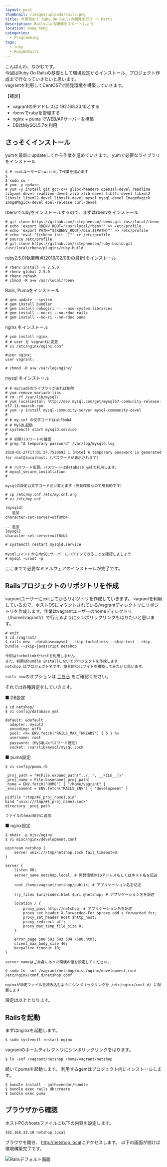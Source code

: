 ```yaml
---
layout: post
thumbnail: /images/uploads/rails.png
title: 今更改めて Ruby On Railsの開発を行う 〜 Part1
description: Railsによる開発をスタートしよう
location: Hong Kong
categories:
  - Programming
tags:
  - ruby
  - RubyOnRails
---
```

こんばんわ、なかむです。\
今回はRuby On Railsの基礎として環境設定からインストール、プロジェクト作成まで行なっていきたいと思います。\
vagrantを利用してCentOS7で開発環境を構築していきます。  

【補足】

* vagrantのIPアドレスは 192.168.33.10とする
* rbenvでrubyを管理する
* nginx + puma でWEB/APサーバーを構築
* DBはMySQL5.7を利用

## さっそくインストール

yumを最新にupdateしてから作業を進めていきます。
yumで必要なライブラリをインストール

```
$ # rootユーザーにswitchして作業を進めます
$ 
$ sudo su -
# yum -y update
# yum -y install git gcc-c++ glibc-headers openssl-devel readline libyaml-devel readline-devel zlib zlib-devel libffi-devel libxml2 libxslt libxml2-devel libxslt-devel mysql mysql-devel ImageMagick ImageMagick-devel epel-release curl-devel
```

rbenvでrubyをインストールするので、まずはrbenvをインストール

```
# git clone https://github.com/sstephenson/rbenv.git /usr/local/rbenv
# echo 'export RBENV_ROOT="/usr/local/rbenv"' >> /etc/profile
# echo 'export PATH="${RBENV_ROOT}/bin:${PATH}"' >> /etc/profile
# echo 'eval "$(rbenv init -)"' >> /etc/profile
# source /etc/profile
# git clone https://github.com/sstephenson/ruby-build.git /usr/local/rbenv/plugins/ruby-build
```

ruby2.5.0(執筆時点(2018/02/08)の最新)をインストール

```
# rbenv install -v 2.5.0
# rbenv global 2.5.0
# rbenv rehash
# chmod -R a+w /usr/local/rbenv
```

Rails, Pumaをインストール

```
# gem update --system
# gem install bundler
# gem install nokogiri -- --use-system-libraries
# gem install --no-ri --no-rdoc rails
# gem install --no-ri --no-rdoc puma
```

nginx をインストール

```
# yum install nginx
# # user を vagrantに変更
# vi /etc/nginx/nginx.conf

#user nginx;
user vagrant;

# chmod -R a+w /var/log/nginx/
```

mysql をインストール

```
# # mariadbのライブラリがあれば削除
# yum remove mariadb-libs
# rm -rf /var/lib/mysql/
# yum localinstall http://dev.mysql.com/get/mysql57-community-release-el7-11.noarch.rpm
# yum -y install mysql-community-server mysql-community-devel
#
# # my.cnf の文字コードはutf8mb4
# # MySQL起動
# systemctl start mysqld.service
#
# # 初期パスワードの確認
# grep "A temporary password" /var/log/mysqld.log

2018-01-27T17:01:37.752069Z 1 [Note] A temporary password is generated for root@localhost: [パスワードが表示されます]

# # パスワード変更。パスワードはdatabase.ymlで利用します。
# mysql_secure_installation
#

mysqlの設定は文字コードだけ変えます（開発環境なので簡易的です）

# cp /etc/my.cnf /etc/my.cnf.org
# vi /etc/my.cnf

[mysqld]
-- 追加
character-set-server=utf8mb4

-- 追加
[mysql]
character-set-server=utf8mb4

# systemctl restart mysqld.service

mysqlコマンドからMySQLサーバーにログインできることを確認しましょう
# mysql -uroot -p
```

ここまでで必要なミドルウェアのインストールが完了です。

## Railsプロジェクトのリポジトリを作成

vagrantユーザーにexitしてからリポジトリを作成していきます。
vagrantを利用しているので、ホストOSにマウントされている/vagrantディレクトリにリポジトリを作成します。作業はvagrantユーザーのhomeディレクトリ（/home/vagrant/）で行えるようにシンボリックリンクもはりたいと思います。

```
# exit
$ cd /vagrant/
$ rails new --database=mysql --skip-turbolinks --skip-test --skip-bundle --skip-javascript netshop

今回はturbolinkやtestを利用しません
また、初期はbundle installしないでプロジェクトを作成します
netshop はプロジェクト名です。簡易的なecサイトを構築してみたいと思います。
```

`rails new`のオプションは [こちら](http://railsdoc.com/rails) をご確認ください。

それでは各種設定をしていきます。

■ DB設定

```
$ cd netshop/
$ vi config/database.yml

default: &default
  adapter: mysql2
  encoding: utf8
  pool: <%= ENV.fetch("RAILS_MAX_THREADS") { 5 } %>
  username: root
  password: [MySQLのパスワード設定]
  socket: /var/lib/mysql/mysql.sock
```

■ puma設定

```
$ vi config/puma.rb

_proj_path = "#{File.expand_path("../..", __FILE__)}"
_proj_name = File.basename(_proj_path)
_home = ENV.fetch("HOME") { "/home/vagrant" }
_environment = ENV.fetch("RAILS_ENV") { "development" }

pidfile "/tmp/#{_proj_name}.pid"
bind "unix:///tmp/#{_proj_name}.sock"
directory _proj_path

ファイルのhead部分に追加
```

■ nginx設定

```
$ mkdir -p misc/nginx
$ vi misc/nginx/development.conf

upstream netshop {
    server unix:///tmp/netshop.sock fail_timeout=0;
}

server {
    listen 80;
    server_name netshop.local; # 開発環境のipアドレスもしくはホスト名を記述

    root /home/vagrant/netshop/public; # アプリケーション名を記述

    try_files $uri/index.html $uri @netshop; # アプリケーション名を記述

    location / {
        proxy_pass http://netshop; # アプリケーション名を記述
        proxy_set_header X-Forwarded-For $proxy_add_x_forwarded_for;
        proxy_set_header Host $http_host;
        proxy_redirect off;
        proxy_max_temp_file_size 0;
    }

    error_page 500 502 503 504 /500.html;
    client_max_body_size 4G;
    keepalive_timeout 10;
}

server_nameはご自身にあった環境の値を設定してください。

$ sudo ln -snf /vagrant/netshop/misc/nginx/development.conf /etc/nginx/conf.d/netshop.conf

nginxが設定ファイルを読み込むようにシンボリックリンクを /etc/nginx/conf.d/ に配置します
```

設定は以上となります。

## Railsを起動

まずはnginxを起動します。

```
$ sudo systemctl restart nginx
```

vagrantのホームディレクトリにシンボリックリンクをはります。

```
$ ln -snf /vagrant/netshop /home/vagrant/netshop
```

続いてpumaを起動します。
利用するgemはプロジェクト内にインストールします。

```
$ bundle install --path=vendor/bundle
$ bundle exec rails db:create
$ bundle exec puma
```

## ブラウザから確認

ホストPCのhostsファイルに以下の内容を設定します。

```
192.168.33.10 netshop.local
```

ブラウザを開き、 <http://netshop.local>にアクセスします。
以下の画面が開けば環境構築完了です。

![Railsデフォルト画面](/images/uploads/screen_ror_default_201802091806.png)
